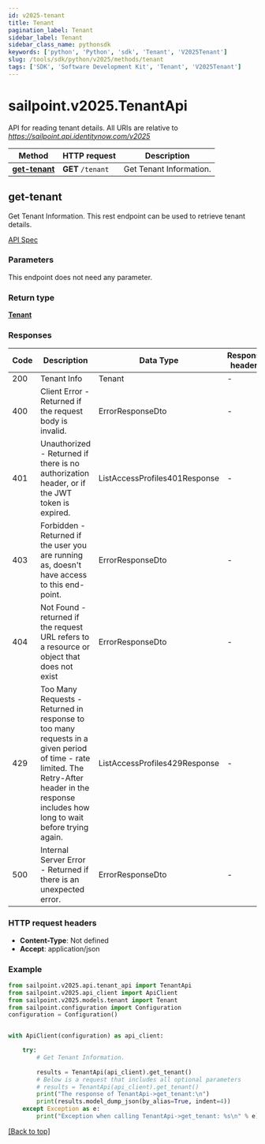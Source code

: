 ```yaml
---
id: v2025-tenant
title: Tenant
pagination_label: Tenant
sidebar_label: Tenant
sidebar_class_name: pythonsdk
keywords: ['python', 'Python', 'sdk', 'Tenant', 'V2025Tenant'] 
slug: /tools/sdk/python/v2025/methods/tenant
tags: ['SDK', 'Software Development Kit', 'Tenant', 'V2025Tenant']
---
```


# sailpoint.v2025.TenantApi
  API for reading tenant details. 
All URIs are relative to *https://sailpoint.api.identitynow.com/v2025*

Method | HTTP request | Description
------------- | ------------- | -------------
[**get-tenant**](#get-tenant) | **GET** `/tenant` | Get Tenant Information.


## get-tenant
Get Tenant Information.
This rest endpoint can be used to retrieve tenant details.

[API Spec](https://developer.sailpoint.com/docs/api/v2025/get-tenant)

### Parameters 
This endpoint does not need any parameter. 

### Return type
[**Tenant**](../models/tenant)

### Responses
Code | Description  | Data Type | Response headers |
------------- | ------------- | ------------- |------------------|
200 | Tenant Info | Tenant |  -  |
400 | Client Error - Returned if the request body is invalid. | ErrorResponseDto |  -  |
401 | Unauthorized - Returned if there is no authorization header, or if the JWT token is expired. | ListAccessProfiles401Response |  -  |
403 | Forbidden - Returned if the user you are running as, doesn&#39;t have access to this end-point. | ErrorResponseDto |  -  |
404 | Not Found - returned if the request URL refers to a resource or object that does not exist | ErrorResponseDto |  -  |
429 | Too Many Requests - Returned in response to too many requests in a given period of time - rate limited. The Retry-After header in the response includes how long to wait before trying again. | ListAccessProfiles429Response |  -  |
500 | Internal Server Error - Returned if there is an unexpected error. | ErrorResponseDto |  -  |

### HTTP request headers
 - **Content-Type**: Not defined
 - **Accept**: application/json

### Example

```python
from sailpoint.v2025.api.tenant_api import TenantApi
from sailpoint.v2025.api_client import ApiClient
from sailpoint.v2025.models.tenant import Tenant
from sailpoint.configuration import Configuration
configuration = Configuration()


with ApiClient(configuration) as api_client:

    try:
        # Get Tenant Information.
        
        results = TenantApi(api_client).get_tenant()
        # Below is a request that includes all optional parameters
        # results = TenantApi(api_client).get_tenant()
        print("The response of TenantApi->get_tenant:\n")
        print(results.model_dump_json(by_alias=True, indent=4))
    except Exception as e:
        print("Exception when calling TenantApi->get_tenant: %s\n" % e)
```



[[Back to top]](#) 



